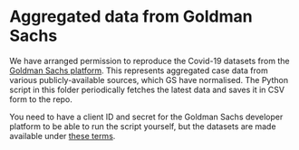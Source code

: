 # Aggregated data from Goldman Sachs

We have arranged permission to reproduce the Covid-19 datasets from the [Goldman Sachs platform](https://developer.gs.com/docs/covid/). This represents aggregated case data from various publicly-available sources, which GS have normalised. The Python script in this folder periodically fetches the latest data and saves it in CSV form to the repo.

You need to have a client ID and secret for the Goldman Sachs developer platform to be able to run the script yourself, but the datasets are made available under [these terms](https://developer.gs.com/docs/covid/terms).
